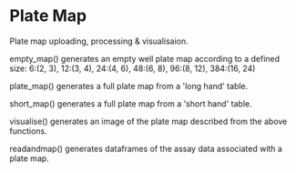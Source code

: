 # Plate Map #

Plate map uploading, processing & visualisaion.

empty_map() generates an empty well plate map according to a defined size:
6:(2, 3), 12:(3, 4), 24:(4, 6), 48:(6, 8), 96:(8, 12), 384:(16, 24)

plate_map() generates a full plate map from a 'long hand' table.

short_map() generates a full plate map from a 'short hand' table.

visualise() generates an image of the plate map described from the above functions.

readandmap() generates dataframes of the assay data associated with a plate map. 